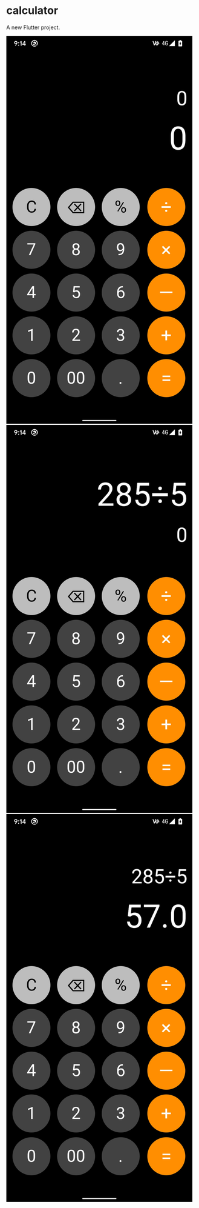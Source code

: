 # calculator

A new Flutter project.

![alt text](./screenshots/Screenshot1.jpg)
![alt text](./screenshots/Screenshot2.jpg)
![alt text](./screenshots/Screenshot3.jpg)

